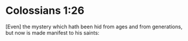 # Colossians 1:26

[Even] the mystery which hath been hid from ages and from generations, but now is made manifest to his saints:
